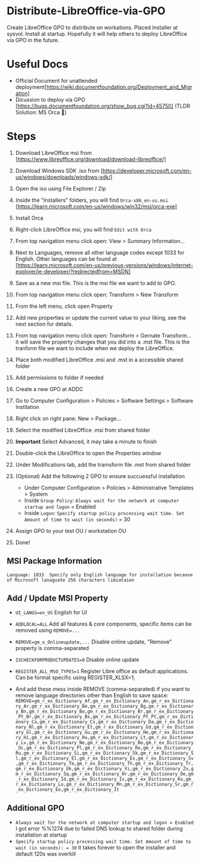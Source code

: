 # Distribute-LibreOffice-via-GPO
Create LibreOffice GPO to distribute on workations. Placed Installer at sysvol. Install at startup.
Hopefully it will help others to deploy LibreOffice via GPO in the future.

# Useful Docs
- Official Document for unattended deployment[https://wiki.documentfoundation.org/Deployment_and_Migration]
- Dicussion to deploy via GPO [https://bugs.documentfoundation.org/show_bug.cgi?id=45750] (TLDR Solution: MS Orca 🐳)

# Steps
1. Download LibreOffice msi from [https://www.libreoffice.org/download/download-libreoffice/]
2. Download Windows SDK .iso from [https://developer.microsoft.com/en-us/windows/downloads/windows-sdk/]
3. Open the iso using File Explorer / Zip
4. Inside the "Installers" folders, you will find `Orca-x86_en-us.msi` [https://learn.microsoft.com/en-us/windows/win32/msi/orca-exe]
5. Install Orca
6. Right-click LibreOffice msi, you will find `Edit with Orca`
7. From top navigation menu click open: View > Summary Information...
8. Next to Languages, remove all other language codes except 1033 for English. Other languages can be found at [https://learn.microsoft.com/en-us/previous-versions/windows/internet-explorer/ie-developer/?redirectedfrom=MSDN]
9. Save as a new msi file. This is the msi file we want to add to GPO.
10. From top navigation menu click open: Transform > New Transform 
11. From the left menu, click open Property
12. Add new properties or update the current value to your liking, see the next section for details. 
13. From top navigation menu click open: Transform > Gernate Transform... it will save the property changes that you did into a .mst file. This is the tranform file we want to include when we deploy the LibreOffice.
14. Place both modified LibreOffice .msi and .mst in a accessible shared folder
15. Add permissions to folder if needed 
16. Create a new GPO at ADDC
17. Go to Computer Configuration > Policies > Software Settings > Software Instllation
18. Right click on right pane: New > Package...
19. Select the modified LibreOffice .msi from shared folder
20. **Important** Select Advanced, it may take a minute to finish
21. Double-click the LibreOffice to open the Properties window
22. Under Modifications tab, add the tramsform file .mst from shared folder
23. (Optional) Add the following 2 GPO to ensure succuessful installation
    -	Under Computer Configuration > Policies > Administrative Templates > System
	- 	Inside `Group Policy`: `Always wait for the network at computer startup and logon` = Enabled
	-	Inside `Logon`: `Specify startup policy processing wait time. Set Amount of time to wait (in seconds)` = 30

25. Assign GPO to your test OU / workstation OU
26. Done!

## MSI Package Information
	Language: 1033	Specify only English language for installation because of Microsoft lanaguate 256 characters limiataion

## Add / Update MSI Property
- `UI_LANGS=en_US`	English for UI
- `ADDLOCAL=ALL`	Add all features & core components, specific items can be removed using `REMOVE=...`
- `REMOVE=gm_o_Onlineupdate,...`	Disable online update, "Remove" property is comma-separated
- `ISCHECKFORPRODUCTUPDATES=0`	Disable online update
- `REGISTER_ALL_MSO_TYPES=1`	Register Libre office as default applications. Can be format specific using REGISTER_XLSX=1;
		
	
- And add these mess inside REMOVE (comma-separated) if you want to remove language directories other than English to save space:
`REMOVE=gm_r_ex_Dictionary_Af,gm_r_ex_Dictionary_An,gm_r_ex_Dictionary_Ar,gm_r_ex_Dictionary_Be,gm_r_ex_Dictionary_Bg,gm_r_ex_Dictionary_Bn,gm_r_ex_Dictionary_Bo,gm_r_ex_Dictionary_Br,gm_r_ex_Dictionary_Pt_Br,gm_r_ex_Dictionary_Bs,gm_r_ex_Dictionary_Pt_Pt,gm_r_ex_Dictionary_Ca,gm_r_ex_Dictionary_Cs,gm_r_ex_Dictionary_Da,gm_r_ex_Dictionary_Nl,gm_r_ex_Dictionary_Et,gm_r_ex_Dictionary_Gd,gm_r_ex_Dictionary_Gl,gm_r_ex_Dictionary_Gu,gm_r_ex_Dictionary_He,gm_r_ex_Dictionary_Hi,gm_r_ex_Dictionary_Hu,gm_r_ex_Dictionary_Lt,gm_r_ex_Dictionary_Lv,gm_r_ex_Dictionary_Ne,gm_r_ex_Dictionary_No,gm_r_ex_Dictionary_Oc,gm_r_ex_Dictionary_Pl,gm_r_ex_Dictionary_Ro,gm_r_ex_Dictionary_Ru,gm_r_ex_Dictionary_Si,gm_r_ex_Dictionary_Sk,gm_r_ex_Dictionary_Sl,gm_r_ex_Dictionary_El,gm_r_ex_Dictionary_Es,gm_r_ex_Dictionary_Sv,gm_r_ex_Dictionary_Te,gm_r_ex_Dictionary_Th,gm_r_ex_Dictionary_Tr,gm_r_ex_Dictionary_Uk,gm_r_ex_Dictionary_Vi,gm_r_ex_Dictionary_Zu,gm_r_ex_Dictionary_Sq,gm_r_ex_Dictionary_Hr,gm_r_ex_Dictionary_De,gm_r_ex_Dictionary_Id,gm_r_ex_Dictionary_Is,gm_r_ex_Dictionary_Ko,gm_r_ex_Dictionary_Lo,gm_r_ex_Dictionary_Mn,gm_r_ex_Dictionary_Sr,gm_r_ex_Dictionary_Eo,gm_r_ex_Dictionary_It`

## Additional GPO
- 	`Always wait for the network at computer startup and logon = Enabled` I got error %%1274 due to failed DNS lookup to shared folder during installation at startup 
-	`Specify startup policy processing wait time. Set Amount of time to wait (in seconds): = 30` It takes forever to open the installer and default 120s was overkill
